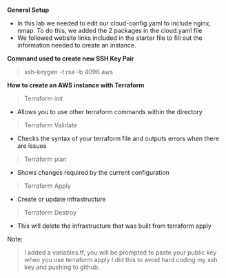 **General Setup**
- In this lab we needed to edit our cloud-config.yaml to include nginx, nmap. To do this, we added the 2 packages in the cloud.yaml file
- We followed website links included in the starter file to fill out the information needed to create an instance.

**Command used to create new SSH Key Pair**
> ssh-keygen -t rsa -b 4096 aws

**How to create an AWS instance with Terraform**
> Terraform init
  - Allows you to use other terraform commands within the directory
> Terraform Validate
  - Checks the syntax of your terraform file and outputs errors when there are issues
> Terraform plan
  - Shows changes required by the current configuration
> Terraform Apply
  - Create or update infrastructure
> Terraform Destroy
  - This will delete the infrastructure that was built from terraform apply

Note:
> I added a variables.tf, you will be prompted to paste your public key when you use terraform apply
> I did this to avoid hard coding my ssh key and pushing to github.

